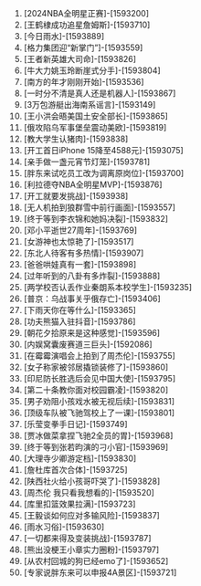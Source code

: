 
1. [2024NBA全明星正赛]-[1593200]
1. [王鹤棣成功追星詹姆斯]-[1593710]
1. [今日雨水]-[1593889]
1. [格力集团迎“新掌门”]-[1593559]
1. [王者新英雄大司命]-[1593826]
1. [牛大力姚玉玲断崖式分手]-[1593804]
1. [南方的年才刚刚开始]-[1593536]
1. [一时分不清是真人还是机器人]-[1593867]
1. [3万包游艇出海南系谣言]-[1593149]
1. [王小洪会晤美国土安全部长]-[1593865]
1. [俄攻陷乌军事堡垒震动美欧]-[1593819]
1. [教大学生认猪肉]-[1593838]
1. [开工首日iPhone 15降至4588元]-[1593075]
1. [亲手做一盏元宵节灯笼]-[1593781]
1. [胖东来试吃员工改为调离原岗位]-[1593700]
1. [利拉德夺NBA全明星MVP]-[1593876]
1. [开工就要发挑战]-[1593938]
1. [无人机拍到狼群雪中前行画面]-[1593557]
1. [终于等到李衣锦和她妈决裂]-[1593832]
1. [邓小平逝世27周年]-[1593769]
1. [女游神也太惊艳了]-[1593517]
1. [东北人待客有多热情]-[1593907]
1. [爸爸哄娃真有一套]-[1593898]
1. [过年听到的八卦有多炸裂]-[1593888]
1. [两学校否认丢作业秦朗系本校学生]-[1593235]
1. [普京：乌战事关乎俄存亡]-[1593406]
1. [下雨天你在等什么]-[1593365]
1. [功夫熊猫入驻抖音]-[1593786]
1. [朝花夕拾原来是这种感觉]-[1593596]
1. [内娱窝囊废赛道三巨头]-[1592086]
1. [在霉霉演唱会上拍到了周杰伦]-[1593755]
1. [女子称家被邻居撬锁装修了]-[1593860]
1. [印尼防长胜选后会见中国大使]-[1593795]
1. [第二十条教你面对校园霸凌]-[1593820]
1. [男子劝阻小孩戏水被无视后续]-[1593831]
1. [顶级车队被飞驰驾校上了一课]-[1593801]
1. [乐莹变拳手日记]-[1593749]
1. [贾冰做菜拿捏飞驰2全员的胃]-[1593968]
1. [终于等到张若昀演的刁小官]-[1593969]
1. [大理寺少卿游定档]-[1593830]
1. [詹杜库首次合体]-[1593725]
1. [陕西社火给小孩哥吓哭了]-[1593828]
1. [周杰伦 我只看我想看的]-[1593520]
1. [库里扣篮效果拉满]-[1593723]
1. [王毅谈如何应对多输风险]-[1593837]
1. [雨水习俗]-[1593630]
1. [一切都来得及变装挑战]-[1593787]
1. [熊出没梗王小章实力圈粉]-[1593797]
1. [从农村回城的狗已经emo了]-[1593652]
1. [专家说胖东来可以申报4A景区]-[1593721]